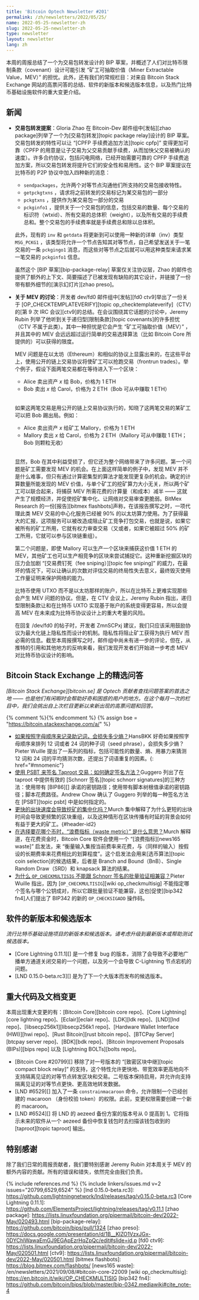 ```yaml
---
title: 'Bitcoin Optech Newsletter #201'
permalink: /zh/newsletters/2022/05/25/
name: 2022-05-25-newsletter-zh
slug: 2022-05-25-newsletter-zh
type: newsletter
layout: newsletter
lang: zh
---
```


本周的周报总结了一个为交易包转发设计的 BIP 草案，并概述了人们对比特币限制条款（covenant）设计可能引发 “矿工可抽取价值（Miner Extractable Value，MEV）” 的担忧。此外，还有我们的常规栏目：对来自 Bitcoin Stack Exchange 网站的高票问答的总结、软件的新版本和候选版本信息，以及热门比特币基础设施软件的重大变更介绍。

## 新闻

- **<!--package-relay-proposal-->交易包转发提案**：Gloria Zhao 在 Bitcoin-Dev 邮件组中[发帖][zhao package]列举了一个为[交易包转发][topic package relay]设计的 BIP 草案。交易包转发的特性可以让 “[CPFP 手续费追加方法][topic cpfp]” 变得更加可靠（CPFP 的用意是让子交易为父交易贡献手续费，从而加快父交易被确认的速度）。许多合约协议，包括闪电网络，已经开始需要可靠的 CPFP 手续费追加方案，所以交易包转发将提升它们的安全性和易用性。这个 BIP 草案提议在比特币的 P2P 协议中加入四种新的消息：

  - `sendpackages`，允许两个对等节点沟通他们所支持的交易包接收特性。
  -  ` getpckgtxns ` ，请求将之前转发的交易标记为某交易包的一部分
  -  ` pckgtxns ` ，提供作为某交易包一部分的交易
  -  ` pckginfo1 ` ，提供关于一个交易包的信息，包括交易的数量、每个交易的标识符（wtxid）、所有交易的总体积（weight），以及所有交易的手续费总和。整个交易包的手续费率就是手续费总和除以总体积。

  此外，现有的  ` inv ` 和 ` getdata ` 将更新到可以使用一种新的详单（inv）类型  ` MSG_PCKG1 ` ，该类型将允许一个节点告知其对等节点，自己希望发送关于一笔交易的一条  ` pckgingo1 ` 消息，而这些对等节点之后就可以用这种类型来请求某一笔交易的  ` pckginfo1 ` 信息。

  虽然这个 [BIP 草案][bip-package-relay] 草案仅关注协议层，Zhao 的邮件也提供了额外的上下文、简要描述了已被发现有缺陷的其它设计，并链接了一份带有额外细节的[演示幻灯片][zhao preso]。

- **关于 MEV 的讨论**：开发者 dev/fd0 邮件组中[发帖][fd0 ctv9]举出了一份关于 [OP_CHECKTEMPLATEVERIFY][topic op_checktemplateverify]（CTV）的[第 9 次 IRC 会议][ctv9]的总结。在会议围绕其它话题的讨论中，Jeremy Rubin 列举了他听到关于递归型[限制条款][topic covenants]的许多担忧（CTV 不属于此类）。其中一种担忧是它会产生 “矿工可抽取价值（MEV）” ，并且其中的 MEV 会远远超过运行简单的交易选择算法（比如  Bitcoin Core 所提供的）可以获得的限度。

  MEV 问题是在以太坊（Ethereum）和相似的协议上显露出来的，在这些平台上，使用公开的链上交易协议将使矿工可以抢跑交易（frontrun trades）。举个例子，假设下面两笔交易都在等待进入下一个区块：

  * Alice 卖出资产 *x* 给 Bob，价格为 1 ETH
  * Bob 卖出 *x* 给 Carol，价格为 2 ETH（Bob 可从中赚取 1 ETH）

  <br>如果这两笔交易是用公开的链上交易协议执行的，知晓了这两笔交易的某矿工可以把 Bob 踢出局。例如：

  * Alice 卖出资产 *x* 给矿工 Mallory，价格为 1 ETH
  * Mallory 卖出 *x* 给 Carol，价格为 2 ETH（Mallory 可从中赚取 1 ETH；Bob 则颗粒无收）

  <br>显然，Bob 在其中利益受损了，但它还为整个网络带来了许多问题。第一个问题是矿工需要发现 MEV 的机会。在上面这样简单的例子中，发现 MEV 并不是什么难事，但只有通过计算密集型的算法才能发现更复杂的机会。确定的计算数量所能发现的 MEV 价值，与单个矿工的挖矿算力大小无关，所以两个矿工可以联合起来，将捕获 MEV 所需花费的计算量（和成本）减半 —— 这就产生了规模经济，并促使挖矿集中化、让网络对交易审查更脆弱。BitMex Research 的一份[报告][bitmex flashbots]声称，在该报告撰写之时，一项代理此类 MEV 交易的中心化服务已经被 90% 的以太坊算力使用。为了获得最大的汇报，这项服务可以被改造成阻止矿工竞争打包交易，也就是说，如果它被所有的矿工所用，它就有权力审查交易（又或者，如果它被超过 50% 的矿工所用，它就可以参与区块链重组）。

  第二个问题是，即使 Mallory 可以生产一个区块来捕获这价值 1 ETH 的 MEV，其他矿工也可以生产相竞争的区块来尝试捕捉它。这种重新挖掘区块的压力会加剧 “[交易费钉死（fee sniping）][topic fee sniping]” 的威力，在最坏的情况下，可以让确认的次数对评估交易的终局性失去意义，最终毁灭使用工作量证明来保护网络的能力。

  比特币使用 UTXO 而不是以太坊那样的账户，所以在比特币上更难实现那些会产生 MEV 问题的协议。但是，在 CTV 会议上，Jeremy Rubin 指出，递归型限制条款让和在比特币 UXTO 实现基于账户的系统变得更容易，所以会提高 MEV 在未来成为比特币协议设计上的重大考量的风险。

  在回复 /dev/fd0 的帖子时，开发者 ZmnSCPxj 建议，我们只应该采用鼓励协议为最大化链上隐私性而设计的机制。隐私性将阻止矿工获得为执行 MEV 而必需的信息。截至本周报撰写之时，邮件组中尚未有进一步的评论，但在，从推特的引用和其他地方的反响来看，我们发现开发者们开始进一步考虑 MEV 对比特币协议设计的影响。

## Bitcoin Stack Exchange 上的精选问答

*[Bitcoin Stack Exchange][bitcoin.se] 是 Optech 贡献者查找问题答案的首选之地 —— 也是他们有闲暇时会帮助好奇和困惑的用户的地方。在这个每月一次的栏目中，我们会挑出自上次栏目更新以来新出现的高票问题和回答。*

{% comment %}<!-- https://bitcoin.stackexchange.com/search?tab=votes&q=created%3a1m..%20is%3aanswer -->{% endcomment %}
{% assign bse = "https://bitcoin.stackexchange.com/a/" %}

- [<!--how-much-entropy-is-lost-alphabetising-your-mnemonics-->如果按照字母顺序来记录助记词，会损失多少熵？]({{bse}}113432)HansBKK 好奇如果按照字母顺序来排列 12 词或者 24 词的种子词（seed phrase），会损失多少熵？Pieter Wuille 提出了一系列的指标，包括可能性的数量、熵、用暴力来猜测 12 词和 24 词的平均猜测次数，还提出了词语重复的因素。{: href="#mnomenic"}
- [<!--taproot-signing-with-psbt-how-to-determine-signing-method-->使用 PSBT 来签名 Taproot 交易：如何确定签名方法？]({{bse}}113489)Guggero 列出了在 taproot 中提供有效的  [Schnorr 签名][topic schnorr signatures]的三种方法：使用带有 [BIP86][] 承诺的密钥路径；使用带有脚本树根值承诺的密钥路径；脚本花费路径。Andrew Chow 确认了 Guggero 列举的每一种签名方法在 [PSBT][topic psbt] 中是如何指定的。
- [<!--how-would-faster-blocks-cause-mining-centralization-->更快的出块速度会导致挖矿的集中化吗？]({{bse}}113505)Murch 集中解释了为什么更短的出块时间会导致更频繁的区块重组，以及这种情形在区块传播有时延的背景会如何有益于更大的矿工。{#header-id2}
- [<!--what-does-waste-metric-mean-in-the-context-of-coin-selection-->在选择要花哪个币时，“浪费指标（waste metric）” 是什么意思？]({{bse}}113622)Murch 解释道，在花费资金时，Bitcoin Core 软件会使用一个 “[浪费指标][news165 waste]” 启发法，来 “衡量输入集按当前费率来花费，与（同样的输入）按假设的长期费率来花费相比的划算程度”。这个启发法会用来[选币算法][topic coin selection]的候选结果，后者是 Branch and Bound（BnB）、Single Random Draw（SRD）和 knapsack 算法的结果。
- [<!--why-isn-t-op-checkmultisig-compatible-with-batch-verification-of-schnorr-signatures-->为什么 ` OP_CHECKMULTISIG ` 不能跟 Schnorr 签名的批量验证相兼容？]({{bse}}113816)Pieter Wuille 指出，因为 [`OP_CHECKMULTISIG`][wiki op_checkmultisig] 不能指定哪个签名与哪个公钥成对，所以它跟批量验证不能兼容，这也[促使][bip342 fn4]人们提出了 BIP342 的新的  ` OP_CHECKSIGADD ` 操作码。

## 软件的新版本和候选版本

*流行比特币基础设施项目的新版本和候选版本。请考虑升级到最新版本或帮助测试候选版本。*

- [Core Lightning 0.11.1][] 是一个修复 bug 的版本，消除了会导致不必要地广播单方通道关闭交易的一个问题，以及另一个会导致 C-Lightning 节点宕机的问题。
- [LND 0.15.0-beta.rc3][] 是为了下一个大版本而发布的候选版本。

## 重大代码及文档变更

本周出现重大变更的有：[Bitcoin Core][bitcoin core repo]、[Core Lightning][core lightning repo]、[Eclair][eclair repo]、[LDK][ldk repo]、[LND][lnd repo]、[libsecp256k1][libsecp256k1 repo]、[Hardware Wallet Interface (HWI)][hwi repo]、[Rust Bitcoin][rust bitcoin repo]、[BTCPay Server][btcpay server repo]、[BDK][bdk repo]、[Bitcoin Improvement Proposals (BIPs)][bips repo] 以及 [Lightning BOLTs][bolts repo]。

- [Bitcoin Core #20799][] 移除了对一号版本的 “[致密区块中继][topic compact block relay]” 的支持，这个特性允许更快地、带宽效率更高地向不支持隔离见证的对等节点转发区块和交易。二号版本保持启用，并允许向支持隔离见证的对等节点更快、更高效地转发数据。
- [LND #6529][] 加入了一条  ` constrainmacaroon ` 命令，允许限制一个已经创建的 macaroon （身份校验 token）的权限。此前，变更权限需要创建一个新的 macaroon。
- [LND #6524][] 将 LND 的 aezeed 备份方案的版本号从 0 提高到 1。它将指示未来的软件从一个 aezeed 备份中恢复钱包时去扫描该钱包收到的 [taproot][topic taproot] 输出。

## 特别感谢

除了我们日常的周报贡献者，我们要特别感谢 Jeremy Rubin 对本周关于 MEV 的额外内容的贡献。所有的错误和错失，依然完全由我们负责。

{% include references.md %}
{% include linkers/issues.md v=2 issues="20799,6529,6524" %}
[lnd 0.15.0-beta.rc3]: https://github.com/lightningnetwork/lnd/releases/tag/v0.15.0-beta.rc3
[Core Lightning 0.11.1]: https://github.com/ElementsProject/lightning/releases/tag/v0.11.1
[zhao package]: https://lists.linuxfoundation.org/pipermail/bitcoin-dev/2022-May/020493.html
[bip-package-relay]: https://github.com/bitcoin/bips/pull/1324
[zhao preso]: https://docs.google.com/presentation/d/1B__KlZO1VzxJGx-0DYChlWawaEmGJ9EGApEzrHqZpQc/edit#slide=id.p
[fd0 ctv9]: https://lists.linuxfoundation.org/pipermail/bitcoin-dev/2022-May/020501.html
[ctv9]: https://lists.linuxfoundation.org/pipermail/bitcoin-dev/2022-May/020501.html
[bitmex flashbots]: https://blog.bitmex.com/flashbots/
[news165 waste]: /en/newsletters/2021/09/08/#bitcoin-core-22009
[wiki op_checkmultisig]: https://en.bitcoin.it/wiki/OP_CHECKMULTISIG
[bip342 fn4]: https://github.com/bitcoin/bips/blob/master/bip-0342.mediawiki#cite_note-4

